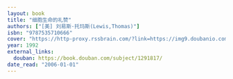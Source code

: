 ```yaml
---
layout: book
title: "细胞生命的礼赞"
authors: ["[美] 刘易斯·托玛斯(Lewis,Thomas)"]
isbn: "9787535710666"
cover: "https://http-proxy.rssbrain.com/?link=https://img9.doubanio.com/view/subject/l/public/s2312634.jpg"
year: 1992
external_links:
  douban: https://book.douban.com/subject/1291817/
date_read: "2006-01-01"
---
```


